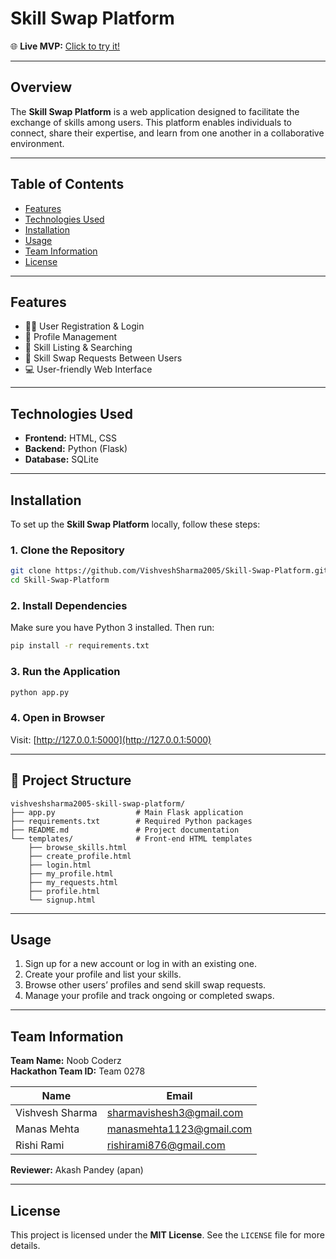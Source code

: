 # Skill Swap Platform

🌐 **Live MVP:** [Click to try it!](https://183c4d59-8564-4fc6-9a01-1f1e9318a69f-00-fqz0bt4liuaa.sisko.replit.dev/)

---

## Overview

The **Skill Swap Platform** is a web application designed to facilitate the exchange of skills among users. This platform enables individuals to connect, share their expertise, and learn from one another in a collaborative environment.

---

## Table of Contents

- [Features](#features)
- [Technologies Used](#technologies-used)
- [Installation](#installation)
- [Usage](#usage)
- [Team Information](#team-information)
- [License](#license)

---

## Features

- 🧑‍💻 User Registration & Login  
- 👤 Profile Management  
- 📝 Skill Listing & Searching  
- 🔄 Skill Swap Requests Between Users  
- 💻 User-friendly Web Interface  

---

## Technologies Used

- **Frontend:** HTML, CSS  
- **Backend:** Python (Flask)  
- **Database:** SQLite  

---

## Installation

To set up the **Skill Swap Platform** locally, follow these steps:

### 1. Clone the Repository
```bash
git clone https://github.com/VishveshSharma2005/Skill-Swap-Platform.git
cd Skill-Swap-Platform
```

### 2. Install Dependencies

Make sure you have Python 3 installed. Then run:
```bash
pip install -r requirements.txt
```

### 3. Run the Application
```bash
python app.py
```

### 4. Open in Browser

Visit: [http://127.0.0.1:5000](http://127.0.0.1:5000)

---

## 📁 Project Structure

```
vishveshsharma2005-skill-swap-platform/
├── app.py                  # Main Flask application
├── requirements.txt        # Required Python packages
├── README.md               # Project documentation
└── templates/              # Front-end HTML templates
    ├── browse_skills.html
    ├── create_profile.html
    ├── login.html
    ├── my_profile.html
    ├── my_requests.html
    ├── profile.html
    └── signup.html
```

---

## Usage

1. Sign up for a new account or log in with an existing one.  
2. Create your profile and list your skills.  
3. Browse other users’ profiles and send skill swap requests.  
4. Manage your profile and track ongoing or completed swaps.

---

## Team Information

**Team Name:** Noob Coderz  
**Hackathon Team ID:** Team 0278  

| Name           | Email                         | 
|----------------|-------------------------------|
| Vishvesh Sharma| sharmavishesh3@gmail.com      |
| Manas Mehta    | manasmehta1123@gmail.com      |
| Rishi Rami     | rishirami876@gmail.com        |

**Reviewer:** Akash Pandey (apan)

---

## License

This project is licensed under the **MIT License**. See the `LICENSE` file for more details.
